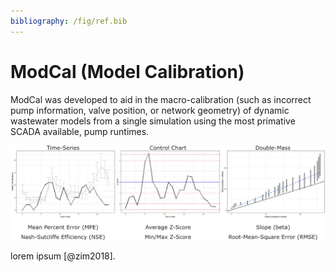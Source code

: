 ```yaml
---
bibliography: /fig/ref.bib
---
```


# ModCal (Model Calibration)

ModCal was developed to aid in the macro-calibration (such as incorrect pump information, valve position, or network geometry) of dynamic wastewater models from a single simulation using the most primative SCADA available, pump runtimes.

![stat_gfx](/fig/stat.jpg)

lorem ipsum [@zim2018].

